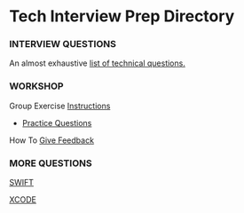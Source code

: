 Tech Interview Prep Directory
==================================

### INTERVIEW QUESTIONS

An almost exhaustive [list of technical questions.](https://github.com/BecksHookham/Tech_Interviews.md/blob/main/database.md)

### WORKSHOP

Group Exercise [Instructions](https://github.com/BecksHookham/Tech_Interviews.md/blob/main/Groupwork.png)

- [Practice Questions](https://github.com/BecksHookham/Tech_Interviews.md/blob/main/workshop_questions.md)

How To [Give Feedback](https://github.com/BecksHookham/Tech_Interviews.md/blob/main/feedback.md)

### MORE QUESTIONS

[SWIFT](https://github.com/BecksHookham/Tech_Interviews.md/blob/main/swift.md)

[XCODE](https://github.com/BecksHookham/Tech_Interviews.md/blob/main/Xcode.md)
